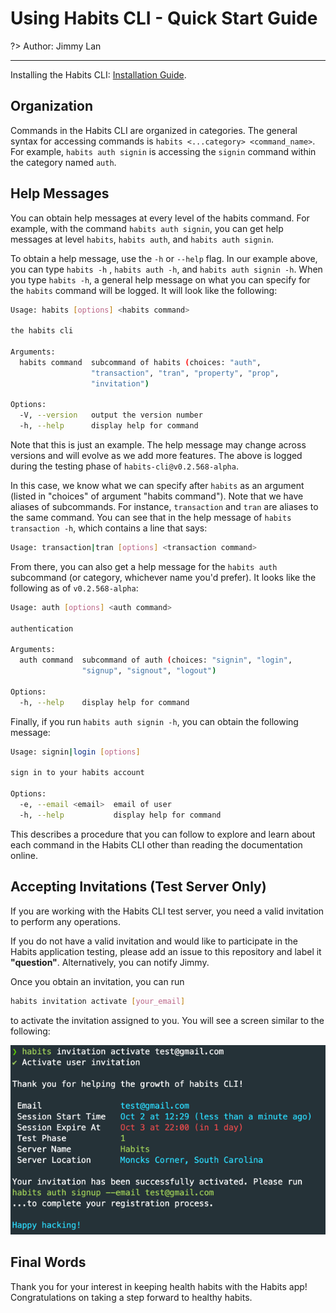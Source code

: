 # Using Habits CLI - Quick Start Guide

?> Author: Jimmy Lan

---

Installing the Habits CLI: [Installation Guide](installation.md).

## Organization

Commands in the Habits CLI are organized in categories. The general syntax for accessing commands
is `habits <...category> <command_name>`. For example, `habits auth signin` is accessing the `signin` command within the
category named `auth`.

## Help Messages

You can obtain help messages at every level of the habits command. For example, with the command `habits auth signin`,
you can get help messages at level `habits`, `habits auth`, and `habits auth signin`.

To obtain a help message, use the `-h` or `--help` flag. In our example above, you can type `habits -h`
, `habits auth -h`, and `habits auth signin -h`. When you type `habits -h`, a general help message on what you can
specify for the `habits` command will be logged. It will look like the following:

```bash
Usage: habits [options] <habits command>

the habits cli

Arguments:
  habits command  subcommand of habits (choices: "auth",
                  "transaction", "tran", "property", "prop",
                  "invitation")

Options:
  -V, --version   output the version number
  -h, --help      display help for command
```

Note that this is just an example. The help message may change across versions and will evolve as we add more features.
The above is logged during the testing phase of `habits-cli@v0.2.568-alpha`.

In this case, we know what we can specify after `habits` as an argument (listed in "choices" of argument "habits
command"). Note that we have aliases of subcommands. For instance, `transaction` and `tran` are aliases to the same
command. You can see that in the help message of `habits transaction -h`, which contains a line that says:

```bash
Usage: transaction|tran [options] <transaction command>
```

From there, you can also get a help message for the `habits auth` subcommand (or category, whichever name you'd prefer).
It looks like the following as of `v0.2.568-alpha`:

```bash
Usage: auth [options] <auth command>

authentication

Arguments:
  auth command  subcommand of auth (choices: "signin", "login",
                "signup", "signout", "logout")

Options:
  -h, --help    display help for command
```

Finally, if you run `habits auth signin -h`, you can obtain the following message:

```bash
Usage: signin|login [options]

sign in to your habits account

Options:
  -e, --email <email>  email of user
  -h, --help           display help for command
```

This describes a procedure that you can follow to explore and learn about each command in the Habits CLI other than
reading the documentation online.

## Accepting Invitations (Test Server Only)

If you are working with the Habits CLI test server, you need a valid invitation to perform any operations.

If you do not have a valid invitation and would like to participate in the Habits application testing, please add an
issue to this repository and label it **"question"**. Alternatively, you can notify Jimmy.

Once you obtain an invitation, you can run

```bash
habits invitation activate [your_email]
```

to activate the invitation assigned to you. You will see a screen similar to the following:

![img.png](invitation-activate.png)

## Final Words

Thank you for your interest in keeping health habits with the Habits app! Congratulations on taking a step forward to
healthy habits.
